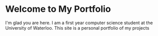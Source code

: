 # Welcome to My Portfolio

I'm glad you are here. I am a first year computer science student at the University of Waterloo.
This site is a personal portfolio of my projects
